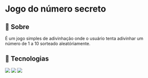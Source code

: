 <h1>Jogo do número secreto</h1>

<h2>🔖 Sobre</h2>
<p>É um jogo simples de adivinhação onde o usuário tenta adivinhar um número de 1 a 10 sorteado aleatóriamente.</p>

## 🚀 Tecnologias
<div>
  <img src="https://img.shields.io/badge/HTML-239120?style=for-the-badge&logo=html5&logoColor=white">
  <img src="https://img.shields.io/badge/CSS-239120?&style=for-the-badge&logo=css3&logoColor=white">
  <img src="https://img.shields.io/badge/JavaScript-F7DF1E?style=for-the-badge&logo=javascript&logoColor=black">
</div>
